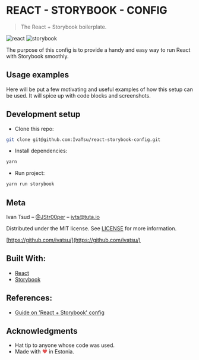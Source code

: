# REACT - STORYBOOK - CONFIG

> The React + Storybook boilerplate.

![react](https://img.shields.io/badge/react-v16.5.2-blue.svg)
![storybook](https://img.shields.io/badge/storybook-v4.0.0@alpha24-ff69b4.svg)

The purpose of this config is to provide a handy and easy way to run React with Storybook smoothly.

## Usage examples

Here will be put a few motivating and useful examples of how this setup can be used. It will spice up with code blocks and screenshots.

## Development setup

- Clone this repo:

```sh
git clone git@github.com:IvaTsu/react-storybook-config.git
```

- Install dependencies:

```sh
yarn
```

- Run project:

```sh
yarn run storybook
```

## Meta

Ivan Tsud – [@JStr00per](https://twitter.com/JStr00per) – ivts@tuta.io

Distributed under the MIT license. See [LICENSE](LICENSE) for more information.

[https://github.com/ivatsu/](https://github.com/ivatsu/)

## Built With:

- [React](https://reactjs.org/)
- [Storybook](https://storybook.js.org/)

## References:

- [Guide on 'React + Storybook' config](https://github.com/IvaTsu/first-good-js-reference/blob/master/Projects/React-Storybook-Config.md)

## Acknowledgments

- Hat tip to anyone whose code was used.
- Made with <span style="color: #e25555;">&#9829;</span> in Estonia.
